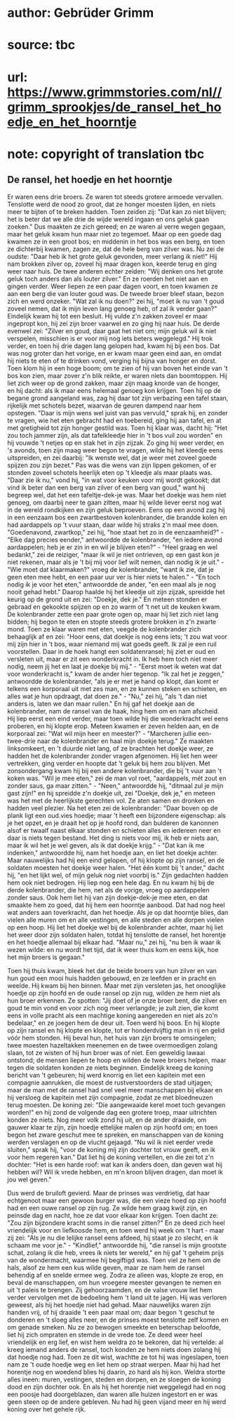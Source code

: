 # author: Gebrüder Grimm
# source: tbc
# url: https://www.grimmstories.com/nl//grimm_sprookjes/de_ransel_het_hoedje_en_het_hoorntje
# note: copyright of translation tbc

## De ransel, het hoedje en het hoorntje 

Er waren eens drie broers. Ze waren tot steeds grotere armoede
vervallen. Tenslotte werd de nood zo groot, dat ze honger moesten
lijden, en niets meer te bijten of te breken hadden. Toen zeiden zij:
"Dat kan zo niet blijven; het is beter dat we alle drie de wijde wereld
ingaan en ons geluk gaan zoeken." Dus maakten ze zich gereed; en ze
waren al verre wegen gegaan, maar het geluk kwam hun maar niet zo
tegemoet. Maar op een goede dag kwamen ze in een groot bos; en middenin
in het bos was een berg, en toen ze dichterbij kwamen, zagen ze, dat de
hele berg van zilver was. Nu zei de oudste: "Daar heb ik het grote
geluk gevonden, meer verlang ik niet!" Hij nam brokken zilver op,
zoveel hij maar dragen kon, keerde terug en ging weer naar huis. De twee
anderen echter zeiden: "Wij denken ons het grote geluk toch anders dan
als louter zilver." En ze roerden het niet aan en gingen verder. Weer
liepen ze een paar dagen voort, en toen kwamen ze aan een berg die van
louter goud was. De tweede broer bleef staan, bezon zich en werd
onzeker. "Wat zal ik nu doen?" zei hij, "moet ik nu van 't goud
zoveel nemen, dat ik mijn leven lang genoeg heb, of zal ik verder
gaan?" Eindelijk kwam hij tot een besluit. Hij vulde z'n zakken zoveel
er maar ingepropt kon, hij zei zijn broer vaarwel en zo ging hij naar
huis. De derde evenwel zei: "Zilver en goud, daar gaat het niet om;
mijn geluk wil ik niet verspelen, misschien is er voor mij nog iets
beters weggelegd." Hij trok verder, en toen hij drie dagen lang gelopen
had, kwam hij bij een bos. Dat was nog groter dan het vorige, en er kwam
maar geen eind aan, en omdat hij niets te eten of te drinken vond,
verging hij bijna van honger en dorst. Toen klom hij in een hoge boom;
om te zien of hij van boven het einde van 't bos kon zien, maar zover
z'n blik reikte, er waren niets dan boomtoppen. Hij liet zich weer op
de grond zakken, maar zijn maag knorde van de honger, en hij dacht: als
ik maar eens helemaal genoeg kon krijgen. Toen hij op de begane grond
aangeland was, zag hij daar tot zijn verbazing een tafel staan,
rijkelijk met schotels bezet, waarvan de geuren dampend naar hem
opstegen. "Daar is mijn wens wel juist van pas vervuld," sprak hij, en
zonder te vragen, wie het eten gebracht had en toebereid, ging hij aan
tafel, en at met gretigheid tot zijn honger gestild was. Toen hij klaar
was, dacht hij: "Het zou toch jammer zijn, als dat tafelkleedje hier in
't bos vuil zou worden" en hij vouwde 't netjes op en stak het in
zijn zijzak. Zo ging hij weer verder, en 's avonds, toen zijn maag weer
begon te vragen, wilde hij het kleedje eens uitspreiden, en zei daarbij:
"Ik wenste wel, dat je weer met zoveel goede spijzen zou zijn bezet."
Pas was die wens van zijn lippen gekomen, of er stonden zoveel schotels
heerlijk eten op 't kleedje als maar plaats was. "Daar zie ik nu,"
vond hij, "in wat voor keuken voor mij wordt gekookt; dat vind ik beter
dan een berg van zilver of een berg van goud," want hij begreep wel,
dat het een tafeltje-dek-je was. Maar het doekje was hem niet genoeg, om
daarbij neer te gaan zitten, maar hij wilde liever eerst nog wat in de
wereld rondkijken en zijn geluk beproeven. Eens op een avond zag hij in
een eenzaam bos een zwartbestoven kolenbrander, die brandde kolen en had
aardappels op 't vuur staan, daar wilde hij straks z'n maal mee doen.
"Goedenavond, zwartkop," zei hij, "hoe staat het zo in de
eenzaamheid?" - "Elke dag precies eender," antwoordde de
kolenbrander, "en iedere avond aardappelen; heb je er zin in en wil je
blijven eten?" - "Heel graag en wel bedankt," zei de reiziger, "maar
ik wil je niet ontrieven, op een gast kon je niet rekenen, maar als je
't bij mij voor lief wilt nemen, dan nodig ik je uit." - "Wie moet
dat klaarmaken?" vroeg de kolenbrander, "want ik zie, dat je geen eten
mee hebt, en een paar uur ver is hier niets te halen." - "En toch
nodig ik je voor het eten," antwoordde de ander, "en een maal als je
nog nooit gehad hebt." Daarop haalde hij het kleedje uit zijn zijzak,
spreidde het keurig op de grond uit en zei: "Doekje, dek je." En
meteen stonden er gebraad en gekookte spijzen op en zo warm of 't net
uit de keuken kwam. De kolenbrander zette een paar grote ogen op, maar
hij liet zich niet lang bidden; hij begon te eten en stopte steeds
grotere brokken in z'n zwarte mond. Toen ze klaar waren met eten,
veegde de kolenbrander zich behaaglijk af en zei: "Hoor eens, dat
doekje is nog eens iets; 't zou wat voor mij zijn hier in 't bos, waar
niemand mij wat goeds geeft. Ik zal je een ruil voorstellen. Daar in de
hoek hangt een soldatenransel; hij ziet er oud en versleten uit, maar er
zit een wonderkracht in. Ik heb hem toch niet meer nodig, neem jij het
en laat je doekje bij mij." - "Eerst moet ik weten wat dat voor
wonderkracht is," kwam de ander hier tegenop. "Ik zal het je zeggen,"
antwoordde de kolenbrander, "als je er met je hand op klopt, dan komt
er telkens een korporaal uit met zes man, en ze kunnen steken en
schieten, en alles wat je hun opdraagt, dat doen ze." - "Nu," zei
hij, "als 't dan niet anders is, laten we dan maar ruilen." En hij
gaf het doekje aan de kolenbrander, nam de ransel van de haak, hing hem
om en nam afscheid. Hij liep eerst een eind verder, maar toen wilde hij
die wonderkracht wel eens proberen, en hij klopte erop. Meteen kwamen er
zeven helden aan, en de korporaal zei: "Wat wil mijn heer en
meester?" - "Marcheren jullie een-twee-drie naar de kolenbrander en
haal mijn doekje terug." Ze maakten linksomkeert, en 't duurde niet
lang, of ze brachten het doekje weer, ze hadden het de kolenbrander
zonder vragen afgenomen. Hij liet hen weer vertrekken, ging verder en
hoopte dat 't geluk bij hem zou blijven. Met zonsondergang kwam hij bij
een andere kolenbrander, die bij 't vuur aan 't koken was. "Wil je
mee eten," zei de man vol roet, "aardappels, mét zout en zonder saus,
ga maar zitten." - "Neen," antwoordde hij, "ditmaal zul je mijn gast
zijn!" en hij spreidde z'n doekje uit, zei "Doekje, dek je," en
meteen was het met de heerlijkste gerechten vol. Ze aten samen en
dronken en hadden veel plezier. Na het eten zei de kolenbrander: "Daar
boven op de plank ligt een oud.vies hoedje; maar 't heeft een
bijzondere eigenschap: als je het opzet, en je draait het op je hoofd
rond, dan bulderen de kanonnen alsof er twaalf naast elkaar stonden en
schieten alles en iedereen neer en daar is niets tegen bestand. Het ding
is niets voor mij, ik heb er niets aan, maar ik wil het je wel geven,
als ik dat doekje krijg." - "Dat kan ik me indenken," antwoordde hij,
nam het hoedje aan, en liet het doekje achter. Maar nauwelijks had hij
een eind gelopen, of hij klopte op zijn ransel, en de soldaten moesten
het doekje weer halen. "Het één komt bij 't ander," dacht hij, "en
het lijkt wel, of mijn geluk nog niet voorbij is." Zijn gedachten
hadden hem ook niet bedrogen. Hij liep nog een hele dag. En nu kwam hij
bij de derde kolenbrander, die hem, net als de vorige, vroeg op
aardappelen zonder saus. Ook hem liet hij van zijn doekje-dek-je mee
eten, en dat smaakte hem zo goed, dat hij hem een hoorntje aanbood. Dat
had nog heel wat anders aan toverkracht, dan het hoedje. Als je op dat
hoorntje blies, dan vielen alle muren om en alle vestingen, en alle
steden en alle dorpen vielen op een hoop. Hij liet het doekje wel bij de
kolenbrander achter, maar hij liet het weer door zijn soldaten halen,
totdat hij tenslotte de ransel, het horentje en het hoedje allemaal bij
elkaar had. "Maar nu," zei hij, "nu ben ik waar ik wezen wilde: en nu
wordt het tijd, dat ik weer thuis kom en eens kijk, hoe het mijn broers
is gegaan."

Toen hij thuis kwam, bleek het dat de beide broers van hun zilver en van
hun goud een mooi huis hadden gebouwd, en ze leefden er in pracht en
weelde. Hij kwam bij hen binnen. Maar met zijn versleten jas, het
onooglijke hoedje op zijn hoofd en de oude ransel op zijn rug, wilden ze
hem niet als hun broer erkennen. Ze spotten: "Jij doet of je onze broer
bent, die zilver en goud te min vond en voor zich nog meer verlangde; je
zult zien, die komt eens in volle pracht als een machtige koning
aangereden en niet als zo'n bedelaar," en ze joegen hem de deur uit.
Toen werd hij boos. En hij klopte op zijn ransel en hij klopte en
klopte, tot er honderdvijftig man in rij en gelid vóór hem stonden. Hij
beval hun, het huis van zijn broers te omsingelen; twee moesten
hazeltakken meenemen en de twee overmoedigen zolang slaan, tot ze wisten
of hij hun broer was of niet. Een geweldig lawaai ontstond; de mensen
liepen te hoop en wilden de twee broers helpen, maar tegen die soldaten
konden ze niets beginnen. Eindelijk kreeg de koning bericht van 't
gebeuren; hij werd knorrig en liet een kapitein met een compagnie
aanrukken, die moest de rustverstoorders de stad uitjagen; maar de man
met de ransel had snel veel meer manschappen bij elkaar en hij versloeg
de kapitein met zijn compagnie, zodat ze met bloedneuzen terug moesten.
De koning zei: "Die aangewaaide kerel moet toch gevangen worden!" en
hij zond de volgende dag een grotere troep, maar uitrichten konden ze
niets. Nog meer volk zond hij uit, en de ander draaide, om gauwer klaar
te zijn, zijn hoedje ettelijke malen op zijn hoofd om; en toen begon het
zware geschut mee te spreken, en manschappen van de koning werden
verslagen en op de vlucht gejaagd. "Nu wil ik niet eerder vrede
sluiten," sprak hij, "voor de koning mij zijn dochter tot vrouw geeft,
en ik voor hem regeren kan." Dat liet hij de koning vertellen, en die
zei tot z'n dochter: "Het is een harde roof: wat kan ik anders doen,
dan geven wat hij hebben wil? Wil ik vrede hebben, en m'n kroon blijven
dragen, dan moet ik jou wel geven."

Dus werd de bruiloft gevierd. Maar de prinses was verdrietig, dat haar
echtgenoot maar een gewoon burger was, die een vieze hoed op zijn hoofd
had en een ouwe ransel op zijn rug. Ze wilde hem graag kwijt zijn, en
peinsde dag en nacht, hoe ze dat voor elkaar kon krijgen. Toen dacht ze:
"Zou zijn bijzondere kracht soms in die ransel zitten?" En ze deed
zich heel vriendelijk voor en liefkoosde hem, en toen werd hij week om
't hart - maar zij zei: "Als je nu die lelijke ransel eens afdeed, hij
staat je zo slecht, en ik schaam me voor je." - "Kindlief,"
antwoordde hij, "die ransel is mijn grootste schat, zolang ik die heb,
vrees ik niets ter wereld," en hij gaf 't geheim prijs van de
wondermacht, waarmee hij begiftigd was. Toen viel ze hem om de hals,
alsof ze hem een kus wilde geven, maar ze nam hem de ransel behendig af
en snelde ermee weg. Zodra ze alleen was, klopte ze erop, en beval de
manschappen, om hun vroegere meester gevangen te nemen en uit 't paleis
te brengen. Zij gehoorzaamden, en de valse vrouw liet hem verder
vervolgen met de bedoeling hem 't land uit te jagen. Hij was verloren
geweest, als hij het hoedje niet had gehad. Maar nauwelijks waren zijn
handen vrij, of hij draaide 't een paar maal om; daar begon 't geschut
te donderen en 't sloeg alles neer, en de prinses moest tenslotte zelf
komen en om genade smeken. Nu ze zo bewogen smeekte en beterschap
beloofde, liet hij zich ompraten en stemde in de vrede toe. Ze deed weer
heel vriendelijk en erg lief, en wist hem weldra zo te bekoren, dat hij
vertelde: al kreeg iemand anders de ransel, toch konden ze hem niets
doen zolang hij dat hoedje nog had. Toen ze dit wist, wachtte ze tot hij
was ingeslapen, toen nam ze 't oude hoedje weg en liet hem op straat
werpen. Maar hij had het horentje nog en woedend blies hij daarin, zo
hard als hij kon. Weldra stortte alles ineen: muren, vestingen, steden
en dorpen, en ze sloegen de koning dood en zijn dochter ook. En als hij
het horentje niet weggelegd had en nog een poosje had doorgeblazen, dan
waren alle huizen ingestort en er was geen steen op de andere gebleven.
Nu had hij geen vijand meer en hij werd koning over het gehele rijk.
